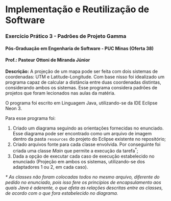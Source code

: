 # Implementação e Reutilização de Software
### Exercício Prático 3 - Padrões de Projeto Gamma
#### Pós-Graduação em Engenharia de Software - PUC Minas (Oferta 38)
#### Prof.: Pasteur Ottoni de Miranda Júnior

**Descrição:** A projeção de um mapa pode ser feita com dois sistemas de coordenadas: UTM e Latitude-Longitude. Com base nisso foi idealizado um programa capaz de calcular a distância entre duas coordenadas distintas, considerando ambos os sistemas. Esse programa considera padrões de projetos que foram lecionados nas aulas da matéria.

O programa foi escrito em Linguagem Java, utilizando-se da IDE Eclipse Neon 3.

Para esse programa foi:

1. Criado um diagrama seguindo as orientações fornecidas no enunciado. Esse diagrama pode ser encontrado como um arquivo de imagem dentro da pasta `resources` do projeto do Eclipse existente no repositório;
2. Criado arquivos fonte para cada classe envolvida. Por conseguinte foi criada uma classe *Main* que permite a execução da tarefa<sup>*</sup>;
3. Dada a opção de executar cada caso de execução estabelecido no enunciado (Projeção em ambos os sistemas, utilizando-se dos adaptadores 1 ou 2, em cada caso).

_* As classes não foram colocadas todos no mesmo arquivo, diferente do pedido no enunciado, pois isso fere os princípios de encapsulamento aos quais Java é aderente, o que afeta as relações descritas entre as classes, de acordo com o que fora estabelecido no diagrama._
